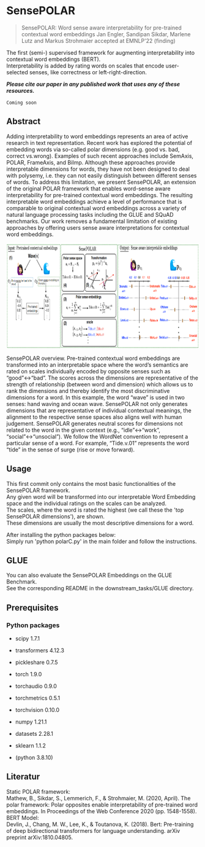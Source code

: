 # SensePOLAR
> SensePOLAR: Word sense aware interpretability for pre-trained contextual word embeddings Jan Engler, Sandipan Sikdar, Marlene Lutz and Markus Strohmaier accepted at EMNLP'22 (finding)

The first (semi-) supervised framework for augmenting interpretability into contextual word embeddings (BERT).  
Interpretability is added by rating words on scales that encode user-selected senses, like correctness or left-right-direction.

***Please cite our paper in any published work that uses any of these resources.***
~~~
Coming soon
~~~

## Abstract
Adding interpretability to word embeddings represents an area of active research in text representation. Recent work has explored the potential of embedding words via so-called polar dimensions (e.g. good vs. bad, correct vs.wrong). Examples of such recent approaches include SemAxis, POLAR, FrameAxis, and BiImp. Although these approaches provide interpretable dimensions for words, they have not been designed to deal with polysemy, i.e. they can not easily distinguish between different senses of words. To address this limitation, we present SensePOLAR, an extension of the original POLAR framework that enables word-sense aware interpretability for pre-trained contextual word embeddings. The resulting interpretable word embeddings achieve a level of performance that is comparable to original contextual word embeddings across a variety of natural language processing tasks including the GLUE and SQuAD benchmarks. Our work removes a fundamental limitation of existing
approaches by offering users sense aware interpretations for contextual word embeddings.

<p align="center"><img src="./sensepolar.png" width="800" height="275"></p>

SensePOLAR overview. Pre-trained contextual word embeddings are transformed into an interpretable
space where the word’s semantics are rated on scales individually encoded by opposite senses such as “good”↔“bad”.
The scores across the dimensions are representative of the strength of relationship (between word and dimension)
which allows us to rank the dimensions and thereby identify the most discriminative dimensions for a word. In this
example, the word “wave” is used in two senses: hand waving and ocean wave. SensePOLAR not only generates
dimensions that are representative of individual contextual meanings, the alignment to the respective sense spaces
also aligns well with human judgement. SensePOLAR generates neutral scores for dimensions not related to the
word in the given context (e.g., “idle”↔“work”, “social”↔“unsocial”). We follow the WordNet convention to
represent a particular sense of a word. For example, “Tide.v.01” represents the word “tide” in the sense of surge
(rise or move forward).


## Usage
This first commit only contains the most basic functionalities of the SensePOLAR framework.  
Any given word will be transformed into our interpretable Word Embedding space and the individual ratings on the scales can be analyzed.  
The scales, where the word is rated the highest (we call these the 'top SensePOLAR dimensions'), are shown.  
These dimensions are usually the most descriptive dimensions for a word.  

After installing the python packages below:  
Simply run 'python polarC.py' in the main folder and follow the instructions.


## GLUE
You can also evaluate the SensePOLAR Embeddings on the GLUE Benchmark.  
See the corresponding README in the downstream_tasks/GLUE directory.

## Prerequisites
### Python packages
* scipy 1.7.1
* transformers 4.12.3
* pickleshare 0.7.5
* torch 1.9.0
* torchaudio 0.9.0
* torchmetrics 0.5.1
* torchvision 0.10.0
* numpy 1.21.1
* datasets 2.28.1
* sklearn 1.1.2

* (python 3.8.10)



## Literatur
Static POLAR framework:  
Mathew, B., Sikdar, S., Lemmerich, F., & Strohmaier, M. (2020, April). The polar framework: Polar opposites enable interpretability of pre-trained word embeddings. In Proceedings of the Web Conference 2020 (pp. 1548-1558).
BERT Model:  
Devlin, J., Chang, M. W., Lee, K., & Toutanova, K. (2018). Bert: Pre-training of deep bidirectional transformers for language understanding. arXiv preprint arXiv:1810.04805.
